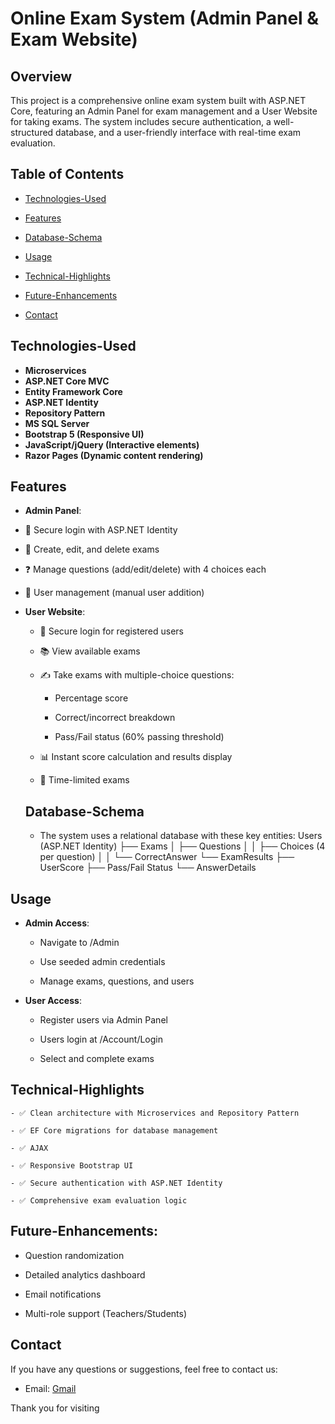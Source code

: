 
# Online Exam System (Admin Panel & Exam Website)


## Overview
This project is a comprehensive online exam system built with ASP.NET Core, featuring an Admin Panel for exam management and a User Website for taking exams. The system includes secure authentication, a well-structured database, and a user-friendly interface with real-time exam evaluation.



## Table of Contents 

- [Technologies-Used](#Technologies-Used) 

- [Features](#Features) 

- [Database-Schema](#Database-Schema) 

- [Usage](#Usage)

- [Technical-Highlights](#Technical-Highlights)
  
- [Future-Enhancements](#Future-Enhancements)

- [Contact](#contact) 

## Technologies-Used 
- **Microservices**
- **ASP.NET Core MVC**
- **Entity Framework Core**
- **ASP.NET Identity**
- **Repository Pattern**
- **MS SQL Server**
- **Bootstrap 5 (Responsive UI)**
- **JavaScript/jQuery (Interactive elements)**
- **Razor Pages (Dynamic content rendering)**
## Features 

- **Admin Panel**:
- 🔐 Secure login with ASP.NET Identity

- 📝 Create, edit, and delete exams

- ❓ Manage questions (add/edit/delete) with 4 choices each

- 👥 User management (manual user addition)

  
- **User Website**:
  - 🔐 Secure login for registered users
  
  - 📚 View available exams
  
  - ✍️ Take exams with multiple-choice questions:
     - Percentage score
  
     - Correct/incorrect breakdown
  
     - Pass/Fail status (60% passing threshold)
  
  - 📊 Instant score calculation and results display
    
  - 🔐 Time-limited exams
    
  ## Database-Schema
  - The system uses a relational database with these key entities:
    Users (ASP.NET Identity)
    ├── Exams
    │   ├── Questions
    │   │   ├── Choices (4 per question)
    │   │   └── CorrectAnswer
    └── ExamResults
        ├── UserScore
        ├── Pass/Fail Status
        └── AnswerDetails
## Usage
  - **Admin Access**:
    - Navigate to /Admin
  
    - Use seeded admin credentials
  
    - Manage exams, questions, and users
  - **User Access**:
    - Register users via Admin Panel

    - Users login at /Account/Login

    - Select and complete exams
  
## Technical-Highlights
    - ✅ Clean architecture with Microservices and Repository Pattern

    - ✅ EF Core migrations for database management
    
    - ✅ AJAX
    
    - ✅ Responsive Bootstrap UI
    
    - ✅ Secure authentication with ASP.NET Identity
    
    - ✅ Comprehensive exam evaluation logic




## Future-Enhancements:
- Question randomization

- Detailed analytics dashboard

- Email notifications

- Multi-role support (Teachers/Students)


## Contact 

If you have any questions or suggestions, feel free to contact us: 

- Email: [Gmail](mailto:mahmoudeldrenyelafandy2000@gmail.com) 

Thank you for visiting 
 

 

 

 

 

 

 

 

 

 

 

 

 

 

 

 

 

 

 

 

 
